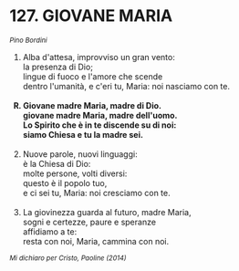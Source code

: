 # 127. GIOVANE MARIA

<sub><i>Pino Bordini</i></sub>
<ol>
	<li>Alba d'attesa, improvviso un gran vento:<br>
		la presenza di Dio;<br>
		lingue di fuoco e l'amore che scende<br>
		dentro l'umanità,
		e c'eri tu, Maria: noi nasciamo con te.</li><br>
	<b><li type="A" value="18">Giovane madre Maria, madre di Dio.<br>
		giovane madre Maria, madre dell'uomo.<br>
		Lo Spirito che è in te discende su di noi:<br>
		siamo Chiesa e tu la madre sei.</li></b><br>
	<li value="2">Nuove parole, nuovi linguaggi:<br>
		è la Chiesa di Dio:<br>
		molte persone, volti diversi:<br>
		questo è il popolo tuo,<br>
		e ci sei tu, Maria: noi cresciamo con te.</li><br>
	<li>La giovinezza guarda al futuro,
		madre Maria,<br>
		sogni e certezze, paure e speranze<br>
		affidiamo a te:<br>
		resta con noi, Maria, cammina con noi.</li>
</ol>
<sub><i>Mi dichiaro per Cristo, Paoline (2014)</i></sub>
